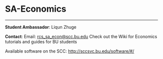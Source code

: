# SA-Economics

-----------
**Student Ambassador**: Liqun Zhuge 

**Contact**:
Email: rcs_sa_econ@scc.bu.edu
Check out the Wiki for Economics tutorials and guides for BU students

Available software on the SCC: http://sccsvc.bu.edu/software/#/